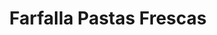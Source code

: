 ---
title: "Farfalla Pastas Frescas"
url: /ciudad-autonoma-de-buenos-aires/farfalla-pastas-frescas/
shop: pasta
---